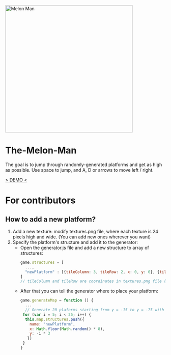 <img src="https://i.ibb.co/F3T1QTH/Screenshot-2019-04-28-at-11-18-55.png" alt="Melon Man" height="400"/>

# The-Melon-Man

The goal is to jump through randomly-generated platforms and get as high as possible.
Use space to jump, and A, D or arrows to move left / right.

[> DEMO <](https://ldt224.github.io/ldt.github.io/)

# For contributors

## How to add a new platform?
1. Add a new texture: modify textures.png file, where each texture is 24 pixels high and wide. (You can add new ones wherever you want)
2. Specify the platform's structure and add it to the generator:
    - Open the generator.js file and add a new structure to array of structures:
      ```javascript
      game.structures = [
        ...,
        "newPlatform" : [{tileColumn: 3, tileRow: 2, x: 0, y: 0}, {tileColumn: 4, tileRow: 2, x: 1, y: 0}, ...]
      ]
      // tileColumn and tileRow are coordinates in textures.png file (starting from 0), and x & y are coordinates in game
      ```
    - After that you can tell the generator where to place your platform:
      ```javascript
      game.generateMap = function () {
        ...
        // Generate 20 plaforms starting from y = -15 to y = -75 with random x ranging from 0 to 8
       for (var i = 5; i < 25; i++) {
        this.map.structures.push({
          name: "newPlatform",
          x: Math.floor(Math.random() * 8),
          y: -i * 3
         })
       }
      }
      ```  



